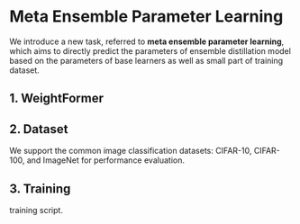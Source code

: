 # Meta Ensemble Parameter Learning
 
We introduce a new task, referred to **meta ensemble parameter learning**, which aims to directly predict the parameters of ensemble distillation model based on the parameters of base learners as well as small part of training dataset.  

## 1. WeightFormer




## 2. Dataset 

We support the common image classification datasets: CIFAR-10, CIFAR-100, and ImageNet for performance evaluation. 


## 3. Training 

training script.
